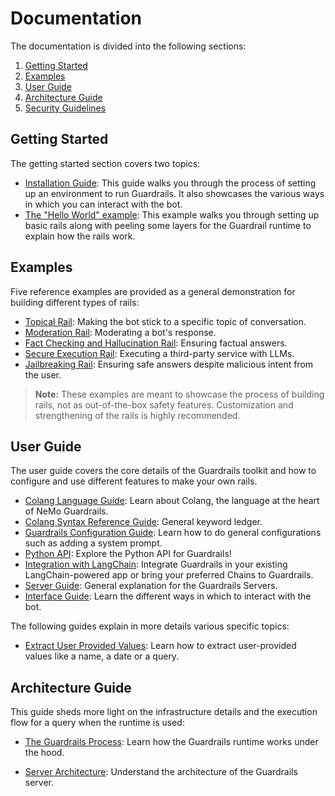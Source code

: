 # Documentation

The documentation is divided into the following sections:

1. [Getting Started](#getting-started)
2. [Examples](#examples)
3. [User Guide](#user-guide)
4. [Architecture Guide](#architecture-guide)
5. [Security Guidelines](./security/guidelines.md)

## Getting Started

The getting started section covers two topics:

* [Installation Guide](./getting_started/installation-guide.md): This guide walks you through the process of setting up an environment to run Guardrails. It also showcases the various ways in which you can interact with the bot.
* [The "Hello World" example](./getting_started/hello-world.md): This example walks you through setting up basic rails along with peeling some layers for the Guardrail runtime to explain how the rails work.

## Examples

Five reference examples are provided as a general demonstration for building different types of rails:

* [Topical Rail](../examples/topical_rail/README.md): Making the bot stick to a specific topic of conversation.
* [Moderation Rail](../examples/moderation_rail/README.md): Moderating a bot's response.
* [Fact Checking and Hallucination Rail](../examples/grounding_rail/README.md): Ensuring factual answers.
* [Secure Execution Rail](../examples/execution_rails/README.md): Executing a third-party service with LLMs.
* [Jailbreaking Rail](../examples/jailbreak_check/README.md): Ensuring safe answers despite malicious intent from the user.

> **Note:** These examples are meant to showcase the process of building rails, not as out-of-the-box safety features. Customization and strengthening of the rails is highly recommended.

## User Guide

The user guide covers the core details of the Guardrails toolkit and how to configure and use different features to make your own rails.

* [Colang Language Guide](./user_guide/colang-language-syntax-guide.md): Learn about Colang, the language at the heart of NeMo Guardrails.
* [Colang Syntax Reference Guide](./user_guide/colang-syntax-reference.md): General keyword ledger.
* [Guardrails Configuration Guide](./user_guide/configuration-guide.md): Learn how to do general configurations such as adding a system prompt.
* [Python API](./user_guide/python-api.md): Explore the Python API for Guardrails!
* [Integration with LangChain](./user_guide/integration-with-langchain.md): Integrate Guardrails in your existing LangChain-powered app or bring your preferred Chains to Guardrails.
* [Server Guide](./user_guide/server-guide.md): General explanation for the Guardrails Servers.
* [Interface Guide](./user_guide/server-guide.md): Learn the different ways in which to interact with the bot.

The following guides explain in more details various specific topics:

* [Extract User Provided Values](./user_guide/advanced/extract-user-provided-values.md): Learn how to extract user-provided values like a name, a date or a query.

## Architecture Guide

This guide sheds more light on the infrastructure details and the execution flow for a query when the runtime is used:

* [The Guardrails Process](./architecture/README.md#the-guardrails-process): Learn how the Guardrails runtime works under the hood.

* [Server Architecture](./architecture/README.md#server-architecture): Understand the architecture of the Guardrails server.
